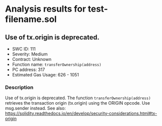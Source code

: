 # Analysis results for test-filename.sol

## Use of tx.origin is deprecated.
- SWC ID: 111
- Severity: Medium
- Contract: Unknown
- Function name: `transferOwnership(address)`
- PC address: 317
- Estimated Gas Usage: 626 - 1051

### Description

Use of tx.origin is deprecated.
The function `transferOwnership(address)` retrieves the transaction origin (tx.origin) using the ORIGIN opcode. Use msg.sender instead.
See also: https://solidity.readthedocs.io/en/develop/security-considerations.html#tx-origin
